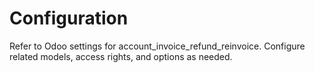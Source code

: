 # Configuration

Refer to Odoo settings for account_invoice_refund_reinvoice. Configure related models, access rights, and options as needed.
